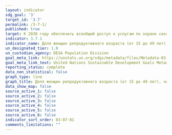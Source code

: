 ```yaml
---
layout: indicator
sdg_goal: '3'
target_id: '3.7'
permalink: /3-7-1/
published: true
target: К 2030 году обеспечить всеобщий доступ к услугам по охране сексуального и репродуктивного здоровья, включая услуги по планированию семьи, информирование и просвещение, и учет вопросов охраны репродуктивного здоровья в национальных стратегиях и программах
indicator: 3.7.1
indicator_name: Доля женщин репродуктивного возраста (от 15 до 49 лет), чьи потребности по планированию семьи удовлетворяются современными методами
un_designated_tier: 1.0
un_custodian_agency: DESA Population Division
goal_meta_link: https://unstats.un.org/sdgs/metadata/files/Metadata-03-07-01.pdf
goal_meta_link_text: United Nations Sustainable Development Goals Metadata (pdf 865kB)
reporting_status: complete
data_non_statistical: false
graph_type: line
graph_title: Доля женщин репродуктивного возраста (от 15 до 49 лет), чьи потребности по планированию семьи удовлетворяются современными методами
data_show_map: false
source_active_1: false
source_active_2: false
source_active_3: false
source_active_4: false
source_active_5: false
source_active_6: false
indicator_sort_order: 03-07-01
comments_limitations: ""
---
```

